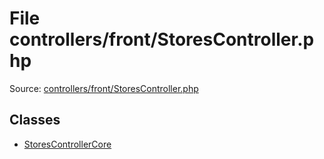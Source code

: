 File controllers/front/StoresController.php
=========

Source: [controllers/front/StoresController.php](https://github.com/PrestaShop/PrestaShop/blob/1.5.1.0/controllers/front/StoresController.php)


Classes
-------

* [StoresControllerCore](class.StoresControllerCore.md)


